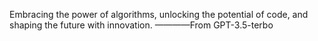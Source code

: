 

Embracing the power of algorithms, unlocking the potential of code, and shaping the future with innovation.    ————From GPT-3.5-terbo
